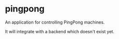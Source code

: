 # pingpong

An application for controlling PingPong machines.

It will integrate with a backend which doesn't exist yet.